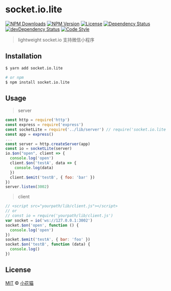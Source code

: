 # socket.io.lite
<!-- [![Build Status][travis-image]][travis-url] -->
[![NPM Downloads][downloads-image]][downloads-url]
[![NPM Version][version-image]][version-url]
[![License][license-image]][license-url]
[![Dependency Status][dependency-image]][dependency-url]
[![devDependency Status][devdependency-image]][devdependency-url]
[![Code Style][style-image]][style-url]

> lightweight socket.io
> 支持微信小程序

## Installation

```bash
$ yarn add socket.io.lite

# or npm
$ npm install socket.io.lite
```

## Usage

> server

```js
const http = require('http')
const express = require('express')
const socketLite = require('../lib/server') // require('socket.io.lite')
const app = express()
...
const server = http.createServer(app)
const io = socketLite(server)
io.$on("open", client => {
  console.log('open')
  client.$on('testA', data => {
    console.log(data)
  })
  client.$emit('testB', { foo: 'bar' })
})
server.listen(3002)
```

> client

```js
// <script src="yourpath/lib/client.js"></script>
// or
// const io = require('yourpath/lib/client.js')
var socket = io('ws://127.0.0.1:3002')
socket.$on('open', function () {
  console.log('open')
})
socket.$emit('testA', { bar: 'foo' })
socket.$on('testB', function (data) {
  console.log()
})
```

## License

[MIT](LICENSE) &copy; [小花猫](https://xiaohuamiao.cn)

[downloads-image]: https://img.shields.io/npm/dm/socket.io.lite.svg
[downloads-url]: https://npmjs.org/package/socket.io.lite
[version-image]: https://img.shields.io/npm/v/socket.io.lite.svg
[version-url]: https://npmjs.org/package/socket.io.lite
[license-image]: https://img.shields.io/github/license/xiaohuamiao/socket.io.lite.svg
[license-url]: https://github.com/xiaohuamiao/socket.io.lite/blob/master/LICENSE
[dependency-image]: https://img.shields.io/david/xiaohuamiao/socket.io.lite.svg
[dependency-url]: https://david-dm.org/xiaohuamiao/socket.io.lite
[devdependency-image]: https://img.shields.io/david/dev/xiaohuamiao/socket.io.lite.svg
[devdependency-url]: https://david-dm.org/xiaohuamiao/socket.io.lite?type=dev
[style-image]: https://img.shields.io/badge/code_style-standard-brightgreen.svg
[style-url]: http://standardjs.com
